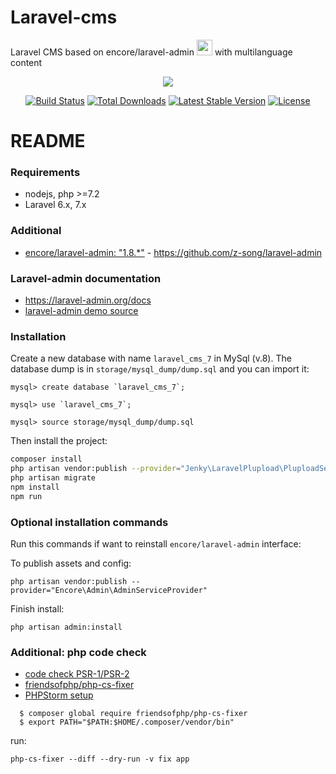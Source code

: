 # Laravel-cms
Laravel CMS based on encore/laravel-admin <img src="https://laravel-admin.org/images/logo002.png" height="25px"> with multilanguage content

<p align="center"><img src="https://laravel.com/assets/img/components/logo-laravel.svg"></p>

<p align="center">
<a href="https://travis-ci.org/laravel/framework"><img src="https://travis-ci.org/laravel/framework.svg" alt="Build Status"></a>
<a href="https://packagist.org/packages/laravel/framework"><img src="https://poser.pugx.org/laravel/framework/d/total.svg" alt="Total Downloads"></a>
<a href="https://packagist.org/packages/laravel/framework"><img src="https://poser.pugx.org/laravel/framework/v/stable.svg" alt="Latest Stable Version"></a>
<a href="https://packagist.org/packages/laravel/framework"><img src="https://poser.pugx.org/laravel/framework/license.svg" alt="License"></a>
</p>

# README #


### Requirements ###
* nodejs, php >=7.2
* Laravel 6.x, 7.x


### Additional ###
* [encore/laravel-admin: "1.8.*"](https://github.com/z-song/laravel-admin) - https://github.com/z-song/laravel-admin

### Laravel-admin documentation ###
*  https://laravel-admin.org/docs
*  [laravel-admin demo source](https://github.com/z-song/demo.laravel-admin.org)

### Installation ###

Create a new database with name ```laravel_cms_7``` in MySql (v.8).
The database dump is in ```storage/mysql_dump/dump.sql``` and you can import it:

```shell
mysql> create database `laravel_cms_7`;

mysql> use `laravel_cms_7`;

mysql> source storage/mysql_dump/dump.sql
```

Then install the project:
```bash
composer install
php artisan vendor:publish --provider="Jenky\LaravelPlupload\PluploadServiceProvider"
php artisan migrate 
npm install
npm run
```



### Optional installation commands ###
Run this commands if want to reinstall ``encore/laravel-admin`` interface:

To publish assets and config:
```shell
php artisan vendor:publish --provider="Encore\Admin\AdminServiceProvider"
```

Finish install:
```shell
php artisan admin:install
```

### Additional: php code check ###
* [code check PSR-1/PSR-2](https://habrahabr.ru/sandbox/101278/)
* [friendsofphp/php-cs-fixer](https://github.com/FriendsOfPHP/PHP-CS-Fixer)
* [PHPStorm setup](https://hackernoon.com/how-to-configure-phpstorm-to-use-php-cs-fixer-1844991e521f)
```shell
  $ composer global require friendsofphp/php-cs-fixer
  $ export PATH="$PATH:$HOME/.composer/vendor/bin"
```
run:
```shell
php-cs-fixer --diff --dry-run -v fix app
```


